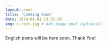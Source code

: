 ```yaml
---
layout: post
title: 'Comming Soon'
date: 1970-01-01 13:32:20
img: i-rest.jpg # Add image post (optional)
---
```


English posts will be here soon. Thank You!
